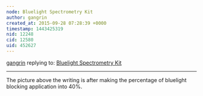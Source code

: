 ```yaml
---
node: Bluelight Spectrometry Kit 
author: gangrin
created_at: 2015-09-28 07:28:39 +0000
timestamp: 1443425319
nid: 12248
cid: 12580
uid: 452627
---
```




[gangrin](../profile/gangrin) replying to: [Bluelight Spectrometry Kit ](../notes/gangrin/09-28-2015/bluelight-spectrometry-kit)

----
The picture above the writing is after making the percentage of bluelight blocking application into 40%.